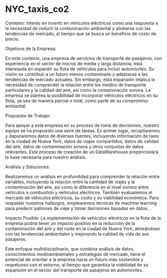 # NYC_taxis_co2
Contexto: Interés en invertir en vehículos eléctricos como una respuesta a la necesidad de reducir la contaminación ambiental y alinearse con las tendencias de mercado, al tiempo que se busca un beneficio de costo de precio.

Objetivos de la Empresa:

En este contexto, una empresa de servicios de transporte de pasajeros, con experiencia en el sector de micros de media y larga distancia, está interesada en expandir su flota de vehículos para incluir automóviles. Su visión es contribuir a un futuro menos contaminado y adaptarse a las tendencias de mercado actuales. Sin embargo, esta expansión implica la necesidad de comprender la relación entre los medios de transporte particulares y la calidad del aire, así como la contaminación sonora. La empresa se plantea la posibilidad de incorporar vehículos eléctricos en su flota, ya sea de manera parcial o total, como parte de su compromiso ambiental.

Propuesta de Trabajo:

Para apoyar a esta empresa en su proceso de toma de decisiones, nuestro equipo se ha propuesto una serie de tareas. En primer lugar, recopilaremos y depuraremos datos de diversas fuentes, incluyendo información de taxis en la ciudad de Nueva York, datos de viajes compartidos, datos de calidad del aire, datos de contaminación sonora y otros conjuntos de datos relevantes. Este proceso de creación de un DataWarehouse proporcionará la base necesaria para nuestro análisis.

Análisis y Soluciones:

Realizaremos un análisis en profundidad para comprender la relación entre variables, incluyendo la relación entre la cantidad de viajes y la contaminación del aire, así como la diferencia en el nivel sonoro entre vehículos a combustión y vehículos eléctricos. También evaluaremos el mercado de vehículos eléctricos, su costo y su viabilidad económica. Para respaldar nuestros hallazgos, emplearemos técnicas de machine learning para predecir patrones de viaje y tomar decisiones basadas en datos.

Impacto Posible:
La implementación de vehículos eléctricos en la flota de la empresa podría tener un impacto positivo en la reducción de la contaminación del aire y del ruido en la ciudad de Nueva York, alineándose con las tendencias ambientales y mejorando la calidad de vida de sus pasajeros.

Este enfoque multidisciplinario, que combina análisis de datos, conocimientos medioambientales y estrategias de mercado, tiene el potencial de orientar a la empresa hacia un futuro más sostenible y respetuoso con el entorno, al tiempo que garantiza la viabilidad de su expansión en el sector del transporte de pasajeros en automóviles..
